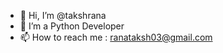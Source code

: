 - 👋 Hi, I’m @takshrana
- 👀 I’m a Python Developer
- 📫 How to reach me : ranataksh03@gmail.com

<!---
takshrana/takshrana is a ✨ special ✨ repository because its `README.md` (this file) appears on your GitHub profile.
You can click the Preview link to take a look at your changes.
--->
